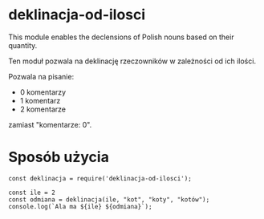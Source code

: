 # deklinacja-od-ilosci

This module enables the declensions of Polish nouns based on their quantity.

Ten moduł pozwala na deklinację rzeczowników w zależności od ich ilości.

Pozwala na pisanie:
- 0 komentarzy
- 1 komentarz
- 2 komentarze

zamiast "komentarze: 0".

# Sposób użycia

```
const deklinacja = require('deklinacja-od-ilosci');

const ile = 2
const odmiana = deklinacja(ile, "kot", "koty", "kotów");
console.log(`Ala ma ${ile} ${odmiana}`);
```

